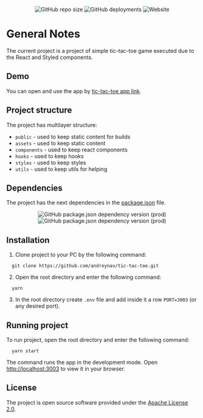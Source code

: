 <div align="center">

![GitHub repo size](https://img.shields.io/github/repo-size/andreynav/tic-tac-toe?style=for-the-badge)
![GitHub deployments](https://img.shields.io/github/deployments/andreynav/tic-tac-toe/Production%20%E2%80%93%20tic-tac-toe-andyn?label=vercel%20deployment&style=for-the-badge)
![Website](https://img.shields.io/website?label=tic%20tac%20toe&style=for-the-badge&url=https%3A%2F%2Ftic-tac-toe-andyn.vercel.app%2F)

</div>

# General Notes

The current project is a project of simple tic-tac-toe game executed due to the React and Styled components.

## Demo

You can open and use the app by [tic-tac-toe app link](https://tic-tac-toe-andyn.vercel.app/).


## Project structure

The project has multilayer structure:

- `public` - used to keep static content for builds
- `assets` - used to keep static content
- `components` - used to keep react components
- `hooks` - used to keep hooks
- `styles` - used to keep styles
- `utils` - used to keep utils for helping

## Dependencies

The project has the next dependencies in the [package.json](package.json) file.

<div align="center">

![GitHub package.json dependency version (prod)](https://img.shields.io/github/package-json/dependency-version/andreynav/tic-tac-toe/react?style=for-the-badge)
![GitHub package.json dependency version (prod)](https://img.shields.io/github/package-json/dependency-version/andreynav/tic-tac-toe/styled-components?style=for-the-badge)

</div>

## Installation

1. Clone project to your PC by the following command:

```console
  git clone https://github.com/andreynav/tic-tac-toe.git
```

2. Open the root directory and enter the following command:

```console
  yarn
```

3. In the root directory create `.env` file and add inside it a row `PORT=3003` (or any desired port).


## Running project

To run project, open the root directory and enter the following command:

```console
  yarn start
```

The command runs the app in the development mode.
Open [http://localhost:3003](http://localhost:3003) to view it in your browser.

## License

The project is open source software provided under the [Apache License 2.0](LICENSE.md).
